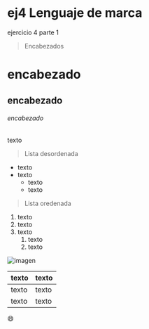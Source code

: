 # ej4 Lenguaje de marca
ejercicio 4 parte 1
>Encabezados
# encabezado
## encabezado
###### encabezado

texto
>Lista desordenada
* texto
* texto
  * texto
  * texto
 >Lista oredenada
1. texto
1. texto
1. texto
   1. texto
   1. texto
   
  ![imagen](Escritorio/1ºASIR/descarga.jpg)
  
texto | texto
----- | -----
texto | texto
texto |texto

:smile:	
